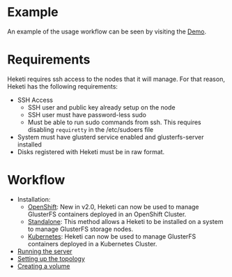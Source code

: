# Example
An example of the usage workflow can be seen by visiting the [Demo](Demo).

# Requirements
Heketi requires ssh access to the nodes that it will manage.  For that reason, Heketi has the following requirements:

* SSH Access
    * SSH user and public key already setup on the node
    * SSH user must have password-less sudo
    * Must be able to run sudo commands from ssh.  This requires disabling `requiretty` in the /etc/sudoers file
* System must have glusterd service enabled and glusterfs-server installed
* Disks registered with Heketi must be in raw format.

# Workflow

* Installation:
  * [OpenShift](./install-openshift.md): New in v2.0, Heketi can now be used to manage GlusterFS containers deployed in an OpenShift Cluster.
  * [Standalone](./install-standalone.md): This method allows a Heketi to be installed on a system to manage GlusterFS storage nodes.
  * [Kubernetes](./install-kubernetes.md): Heketi can now be used to manage GlusterFS containers deployed in a Kubernetes Cluster. 
* [Running the server](./server.md)
* [Setting up the topology](./topology.md)
* [Creating a volume](./volume.md)

